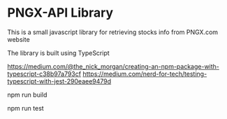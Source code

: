 # PNGX-API Library
This is a small javascript library for retrieving stocks info from PNGX.com website

The library is built using TypeScript

https://medium.com/@the_nick_morgan/creating-an-npm-package-with-typescript-c38b97a793cf
https://medium.com/nerd-for-tech/testing-typescript-with-jest-290eaee9479d

npm run build

npm run test
